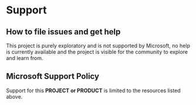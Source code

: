 # Support

## How to file issues and get help

This project is purely exploratory and is not supported by Microsoft, no help is currently available and the project is visible for the community to explore and learn from.

## Microsoft Support Policy

Support for this **PROJECT or PRODUCT** is limited to the resources listed above.
